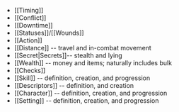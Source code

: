 - [[Timing]]
- [[Conflict]]
- [[Downtime]]
- [[Statuses]]/[[Wounds]]
- [[Action]]
- [[Distance]] -- travel and in-combat movement
- [[Secret|Secrets]]-- stealth and lying
- [[Wealth]] -- money and items; naturally includes bulk
- [[Checks]]
- [[Skill]] -- definition, creation, and progression
- [[Descriptors]] -- definition, and creation
- [[Character]] -- definition, creation, and progression
- [[Setting]] -- definition, creation, and progression

